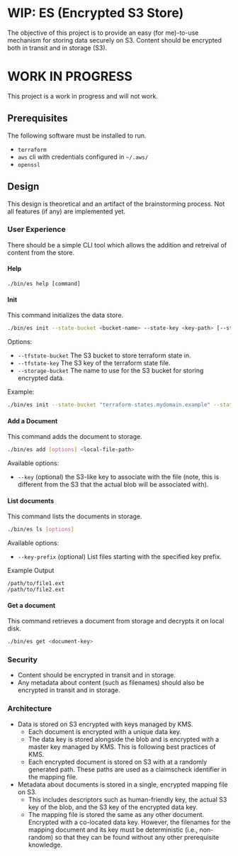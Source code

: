 # WIP: ES (Encrypted S3 Store)

The objective of this project is to provide an easy (for me)-to-use mechanism for 
storing data securely on S3. Content should be encrypted both in transit and in 
storage (S3).

# WORK IN PROGRESS

This project is a work in progress and will not work.

## Prerequisites

The following software must be installed to run.

* `terraform`
* `aws` cli with credentials configured in `~/.aws/`
* `openssl`

## Design

This design is theoretical and an artifact of the brainstorming process. Not all
features (if any) are implemented yet.

### User Experience

There should be a simple CLI tool which allows the addition and retreival of content
from the store.

#### Help

```
./bin/es help [command]
```

#### Init

This command initializes the data store.

```sh
./bin/es init --state-bucket <bucket-name> --state-key <key-path> [--state-region <region>] --storage-bucket <bucket-name> [--storage-region <region>]
```

Options:
* `--tfstate-bucket` The S3 bucket to store terraform state in.
* `--tfstate-key` The S3 key of the terraform state file.
* `--storage-bucket` The name to use for the S3 bucket for storing encrypted data.

Example:

```sh
./bin/es init --state-bucket "terraform-states.mydomain.example" --state-key "states/es.terraform.tfstate" --storage-bucket "encrypted-store.mydomain.example"
```

#### Add a Document

This command adds the document to storage.

```sh
./bin/es add [options] <local-file-path>
```

Available options:
* `--key` (optional) the S3-like key to associate with the file (note, this is different from the S3 that the actual blob will be associated with). 

#### List documents

This command lists the documents in storage.

```sh
./bin/es ls [options]
```

Available options:
* `--key-prefix` (optional) List files starting with the specified key prefix.

Example Output

```
/path/to/file1.ext
/path/to/file2.ext
```

#### Get a document

This command retrieves a document from storage and decrypts it on local disk.

```sh
./bin/es get <document-key>
```

### Security

* Content should be encrypted in transit and in storage.
* Any metadata about content (such as filenames) should also be encrypted in 
  transit and in storage.

### Architecture

* Data is stored on S3 encrypted with keys managed by KMS.
   * Each document is encrypted with a unique data key.
   * The data key is stored alongside the blob and is encrypted with a master key 
     managed by KMS. This is following best practices of KMS.
   * Each encrypted document is stored on S3 with at a randomly generated path. 
     These paths are used as a claimscheck identifier in the mapping file.
* Metadata about documents is stored in a single, encrypted mapping file on S3.
   * This includes descriptors such as human-friendly key, the actual S3 key of the 
     blob, and the S3 key of the encrypted data key.
   * The mapping file is stored the same as any other document. Encrypted with a 
     co-located data key. However, the filenames for the mapping document and its key
     must be deterministic (i.e., non-random) so that they can be found without any
     other prerequisite knowledge.


